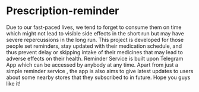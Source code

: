 # Prescription-reminder
Due to our fast-paced lives, we tend to forget to consume them on time which might not lead to visible side effects in the short run but may have severe repercussions in the long run. This project is developed for those people set reminders, stay updated with their medication schedule, and thus prevent delay or skipping intake of their medicines that may lead to adverse effects on their health. Reminder Service is built upon Telegram App which can be accessed by anybody at any time. Apart from just a simple reminder service , the app is also aims to give latest updates to users about some nearby stores that they subscribed to in future. Hope you guys like it!
